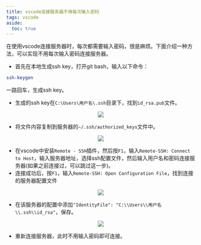 ```yaml
---
title: vscode连接服务器不用每次输入密码
tags: vscode
aside:
  toc: true
---
```


在使用vscode连接服务器时，每次都需要输入密码，很是麻烦。下面介绍一种方法，可以实现不用每次输入密码连接服务器。

<!--more-->

- 首先在本地生成ssh key，打开git bash，输入以下命令：
```bash
ssh-keygen 
```
一路回车，生成ssh key。

- 生成的ssh key在`C:\Users\用户名\.ssh`目录下，找到`id_rsa.pub`文件。

<div  align="center">
<img src= "
https://pictureloomione.oss-cn-beijing.aliyuncs.com/pic/vscode%20%E4%B8%8D%E7%94%A8%E8%BE%93%E5%85%A5%E5%AF%86%E7%A0%81/pub.png
"/>
</div>

- 将文件内容复制到服务器的`~/.ssh/authorized_keys`文件中。

<div  align="center">
<img src= "
https://pictureloomione.oss-cn-beijing.aliyuncs.com/pic/vscode%20%E4%B8%8D%E7%94%A8%E8%BE%93%E5%85%A5%E5%AF%86%E7%A0%81/vim.png
"/>
</div>

- 在vscode中安装`Remote - SSH`插件，然后按`F1`，输入`Remote-SSH: Connect to Host`，输入服务器地址，选择ssh配置文件，然后输入用户名和密码连接服务器(如果之前连接过，可以跳过这一步)。
- 连接成功后，按`F1`，输入`Remote-SSH: Open Configuration File`，找到连接的服务器配置文件
   
<div  align="center">
<img src= "
https://pictureloomione.oss-cn-beijing.aliyuncs.com/pic/vscode%20%E4%B8%8D%E7%94%A8%E8%BE%93%E5%85%A5%E5%AF%86%E7%A0%81/%E6%89%BE%E6%96%87%E4%BB%B6.png
"/>
</div>

- 在该服务器的配置中添加`"IdentityFile": "C:\\Users\\用户名\\.ssh\\id_rsa"`，保存。
<div  align="center">
<img src= "
https://pictureloomione.oss-cn-beijing.aliyuncs.com/pic/vscode%20%E4%B8%8D%E7%94%A8%E8%BE%93%E5%85%A5%E5%AF%86%E7%A0%81/%E9%85%8D%E7%BD%AE.png
"/>
</div>

- 重新连接服务器，此时不用输入密码即可连接。
